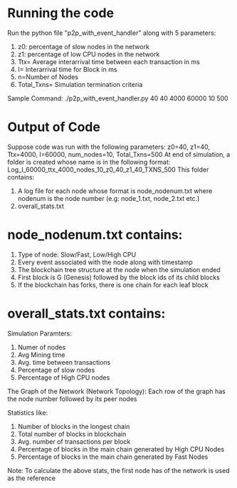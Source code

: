 # Running the code

Run the python file "p2p_with_event_handler" along with 5 parameters:
1) z0: percentage of slow nodes in the network
2) z1: percentage of low CPU nodes in the network
3) Ttx= Average interarrival time between each transaction in ms
4) I= Interarrival time for Block in ms
5) n=Number of Nodes
6) Total_Txns= Simulation termination criteria

Sample Command: ./p2p_with_event_handler.py 40 40 4000 60000 10 500

# Output of Code
Suppose code was run with the following parameters:
z0=40, z1=40, Ttx=4000, I=60000, num_nodes=10, Total_Txns=500
At end of simulation, a folder is created whose name is in the following format:
Log_I_60000_ttx_4000_nodes_10_z0_40_z1_40_TXNS_500
This folder contains:
1) A log file for each node whose format is node_nodenum.txt where nodenum is the node number (e.g: node_1.txt, node_2.txt etc.) 
2) overall_stats.txt

# node_nodenum.txt contains:
1) Type of node: Slow/Fast, Low/High CPU
2) Every event associated with the node along with timestamp
3) The blockchain tree structure at the node when the simulation ended
4) First block is G (Genesis) followed by the block ids of its child blocks
5) If the blockchain has forks, there is one chain for each leaf block

# overall_stats.txt contains:
Simulation Paramters:
1) Numer of nodes
2) Avg Mining time
3) Avg. time between transactions
4) Percentage of slow nodes
5) Percentage of High CPU nodes

The Graph of the Network (Network Topology):
Each row of the graph has the node number followed by its peer nodes


Statistics like:
1) Number of blocks in the longest chain
2) Total number of blocks in blockchain
3) Avg. number of transactions per block
4) Percentage of blocks in the main chain generated by High CPU Nodes
5) Percentage of blocks in the main chain generated by Fast Nodes

Note: To calculate the above stats, the first node has of the network is used as the reference